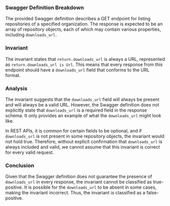 ### Swagger Definition Breakdown
The provided Swagger definition describes a GET endpoint for listing repositories of a specified organization. The response is expected to be an array of repository objects, each of which may contain various properties, including `downloads_url`. 

### Invariant
The invariant states that `return.downloads_url` is always a URL, represented as `return.downloads_url is Url`. This means that every response from this endpoint should have a `downloads_url` field that conforms to the URL format.

### Analysis
The invariant suggests that the `downloads_url` field will always be present and will always be a valid URL. However, the Swagger definition does not explicitly state that `downloads_url` is a required field in the response schema. It only provides an example of what the `downloads_url` might look like. 

In REST APIs, it is common for certain fields to be optional, and if `downloads_url` is not present in some repository objects, the invariant would not hold true. Therefore, without explicit confirmation that `downloads_url` is always included and valid, we cannot assume that this invariant is correct for every valid request.

### Conclusion
Given that the Swagger definition does not guarantee the presence of `downloads_url` in every response, the invariant cannot be classified as true-positive. It is possible for the `downloads_url` to be absent in some cases, making the invariant incorrect. Thus, the invariant is classified as a false-positive.
